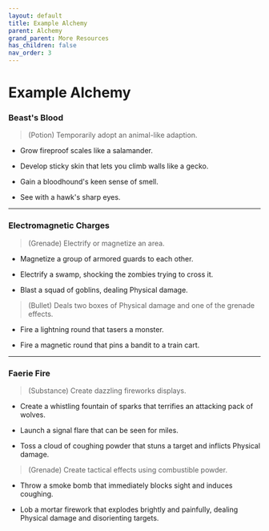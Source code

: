 ```yaml
---
layout: default
title: Example Alchemy
parent: Alchemy
grand_parent: More Resources
has_children: false
nav_order: 3
---
```


# Example Alchemy

### Beast's Blood

> (Potion) Temporarily adopt an animal-like adaption.

-   Grow fireproof scales like a salamander.

-   Develop sticky skin that lets you climb walls like a gecko.

-   Gain a bloodhound's keen sense of smell.

-   See with a hawk's sharp eyes.

---

### Electromagnetic Charges

> (Grenade) Electrify or magnetize an area.

-   Magnetize a group of armored guards to each other.

-   Electrify a swamp, shocking the zombies trying to cross it.

-   Blast a squad of goblins, dealing Physical damage.

> (Bullet) Deals two boxes of Physical damage and one of the grenade effects.

-   Fire a lightning round that tasers a monster.

-   Fire a magnetic round that pins a bandit to a train cart.

---

### Faerie Fire

> (Substance) Create dazzling fireworks displays.

-   Create a whistling fountain of sparks that terrifies an attacking pack of wolves.

-   Launch a signal flare that can be seen for miles.

-   Toss a cloud of coughing powder that stuns a target and inflicts Physical damage.

> (Grenade) Create tactical effects using combustible powder.

-   Throw a smoke bomb that immediately blocks sight and induces coughing.

-   Lob a mortar firework that explodes brightly and painfully, dealing Physical damage and disorienting targets.
